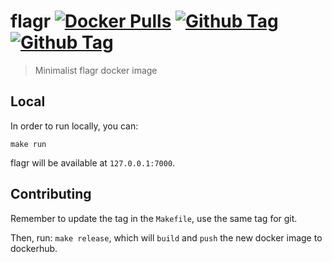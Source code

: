# flagr [![Docker Pulls](https://img.shields.io/docker/pulls/heycar/flagr.svg)](https://hub.docker.com/r/heycar/flagr/) [![Github Tag](https://img.shields.io/github/tag/hey-car/flagr.svg)](https://github.com/hey-car/flagr) [![Github Tag](https://img.shields.io/github/license/hey-car/flagr.svg)](https://github.com/hey-car/flagr)
> Minimalist flagr docker image

## Local

In order to run locally, you can:

```
make run
```

flagr will be available at `127.0.0.1:7000`.

## Contributing

Remember to update the tag in the `Makefile`, use the same tag for git.

Then, run: `make release`, which will `build` and `push` the new docker image to dockerhub.
